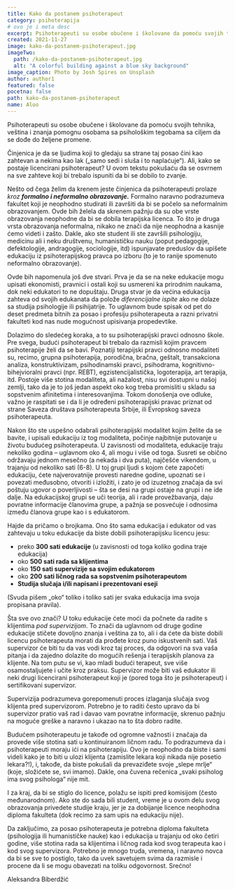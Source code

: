 ```yaml
---
title: Kako da postanem psihoterapeut
category: psihoterapija
# ovo je i meta desc
excerpt: Psihoterapeuti su osobe obučene i školovane da pomoću svojih tehnika... 
created: 2021-11-27
image: kako-da-postanem-psihoterapeut.jpg
imageTwo:
  path: /kako-da-postanem-psihoterapeut.jpg
  alt: "A colorful building against a blue sky background"
image_caption: Photo by Josh Spires on Unsplash
author: author1
featured: false
pocetna: false
path: kako-da-postanem-psihoterapeut
name: Aloo
---
```


Psihoterapeuti su osobe obučene i školovane da pomoću svojih tehnika, veština i znanja pomognu osobama sa psihološkim tegobama sa ciljem da se dođe do željene promene.

Činjenica je da se ljudima koji to gledaju sa strane taj posao čini kao zahtevan a nekima kao lak („samo sedi i sluša i to naplaćuje“). Ali, kako se postaje licencirani psihoterapeut? U ovom tekstu pokušaću da se osvrnem na sve zahteve koji bi trebalo ispuniti da bi se dobilo to zvanje.

Nešto od čega želim da krenem jeste činjenica da psihoterapeuti prolaze *kroz **formalno i neformalno obrazovanje.*** Formalno naravno podrazumeva fakultet koji je neophodno studirati ili završiti da bi se počelo sa neformalnim obrazovanjem. Ovde bih želela da skrenem pažnju da su obe vrste obrazovanja neophodne da bi se dobila terapijska licenca. To što je druga vrsta obrazovanja neformalna, nikako ne znači da nije neophodna a kasnije ćemo videti i zašto. Dakle, ako ste student ili ste završili psihologiju, medicinu ali i neku društvenu, humanističku nauku (poput pedagogije, defektologije, andragogije, sociologije, itd) ispunjavate preduslov da upišete edukaciju iz psihoterapijskog pravca po izboru (to je to ranije spomenuto neformalno obrazovanje).

Ovde bih napomenula još dve stvari. Prva je da se na neke edukacije mogu upisati ekonomisti, pravnici i ostali koji su usmereni ka prirodnim naukama, dok neki edukatori to ne dopuštaju. Druga stvar je da većina edukacija zahteva od svojih edukanata da polože *diferencijalne ispite* ako ne dolaze sa studija psihologije ili psihijatrije. To uglavnom bude spisak od pet do deset predmeta bitnih za posao i profesiju psihoterapeuta a razni privatni fakulteti kod nas nude mogućnost upisivanja propedevtike.

Dolazimo do sledećeg koraka, a to su psihoterapijski pravci odnosno škole. Pre svega, budući psihoterapeut bi trebalo da razmisli kojim pravcem psihoterapije želi da se bavi. Poznatiji terapijski pravci odnosno modaliteti su, recimo, grupna psihoterapija, porodična, bračna, geštalt, transakciona analiza, konstruktivizam, psihodinamski pravci, psihodrama, kognitivno-bihejvioralni pravci (npr. REBT), egzistencijalistička, logoterapija, art terapija, itd. Postoje više stotina modaliteta, ali nažalost, nisu svi dostupni u našoj zemlji, tako da je to još jedan aspekt oko kog treba promisliti u skladu sa sopstvenim afinitetima i interesovanjima. Tokom donošenja ove odluke, važno je raspitati se i da li je određeni psihoterapijski pravac priznat od strane Saveza društava psihoterapeuta Srbije, ili Evropskog saveza psihoterapeuta.[](https://en.wikipedia.org/wiki/European_Association_for_Psychotherapy)

Nakon što ste uspešno odabrali psihoterapijski modalitet kojim želite da se bavite, i upisali edukaciju iz tog modaliteta, počinje najbitnije putovanje u životu budućeg psihoterapeuta. U zavisnosti od modaliteta, edukacije traju nekoliko godina – uglavnom oko 4, ali mogu i više od toga. Susreti se obično održavaju jednom mesečno (a nekada i dva puta), najčešće vikendom, u trajanju od nekoliko sati (6-8). U toj grupi ljudi  s kojom ćete započeti edukaciju, ćete najverovatnije provesti naredne godine, upoznati se i povezati međusobno, otvoriti i izložiti, i zato je od izuzetnog značaja da svi poštuju ugovor o poverljivosti – šta se desi na grupi ostaje na grupi i ne ide dalje. Na edukacijskoj grupi se uči teorija, ali i rade provežbavanja, daju povratne informacije članovima grupe, a pažnja se posvećuje i odnosima između članova grupe kao i s edukatorom.

Hajde da pričamo o brojkama. Ono što sama edukacija i edukator od vas zahtevaju u toku edukacije da biste dobili psihoterapijsku licencu jesu: 

- preko **300 sati edukacije** (u zavisnosti od toga koliko godina traje edukacija)
- oko **500 sati rada sa klijentima**
- oko **150 sati supervizije sa svojim edukatorom**
- oko **200 sati ličnog rada sa sopstvenim psihoterapeutom**
- **Studija slučaja i/ili napisani i prezentovani eseji**

(Svuda pišem „oko“ toliko i toliko sati jer svaka edukacija ima svoja propisana pravila).

Šta sve ovo znači? U toku edukacije ćete moći da počnete da radite s klijentima *pod supervizijom*. To znači da uglavnom od druge godine edukacije stičete dovoljno znanja i veština za to, ali i da ćete da biste  dobili licencu psihoterapeuta morati da prođete kroz puno iskustvenih sati. Vaš supervizor će biti tu da vas vodi kroz taj proces, da odgovori na sva vaša pitanja i da zajedno dolazite do mogućih rešenja i terapijskih planova za klijente. Na tom putu se vi, kao mladi budući terapeut, sve više osamostaljujete i učite kroz praksu. Supervizor može biti vaš edukator ili neki drugi licencirani psihoterapeut koji je (pored toga što je psihoterapeut) i sertifikovani supervizor.

Supervizija podrazumeva gorepomenuti proces izlaganja slučaja svog klijenta pred supervizorom. Potrebno je to raditi često upravo da bi supervizor pratio vaš rad i davao vam povratne informacije, skrenuo pažnju na moguće greške a naravno i ukazao na to šta dobro radite.

Budućem psihoterapeutu je takođe od ogromne važnosti i značaja da provede više stotina sati u kontinuiranom ličnom radu. To podrazumeva da i psihoterapeuti moraju ići na psihoterapiju. Ovo je neophodno da biste i sami videli kako je to biti u ulozi klijenta (zamislite lekara koji nikada nije posetio lekara?!), i, takođe, da biste pokušali da prevaziđete svoje „slepe mrlje“ (koje, složićete se, svi imamo). Dakle, ona čuvena rečenica „svaki psiholog ima svog psihologa“ nije mit.

I za kraj, da bi se stiglo do licence, polažu se ispiti pred komisijom (često međunarodnom). Ako ste do sada bili student, vreme je u ovom delu svog obrazovanja privedete studije kraju, jer je za dobijanje licence neophodna diploma fakulteta (dok recimo za sam upis na edukaciju nije).

Da zaključimo, za posao psihoterapeuta je potrebna diploma fakulteta (psihologija ili humanističke nauke) kao i edukacija u trajanju od oko četiri godine, više stotina rada sa klijentima i ličnog rada kod svog terapeuta kao i kod svog supervizora. Potrebno je mnogo truda, vremena, i naravno novca da bi se sve to postiglo, tako da uvek savetujem svima da razmisle i procene da li se mogu obavezati na toliku odgovornost. Srećno!


Aleksandra Biberdžić
